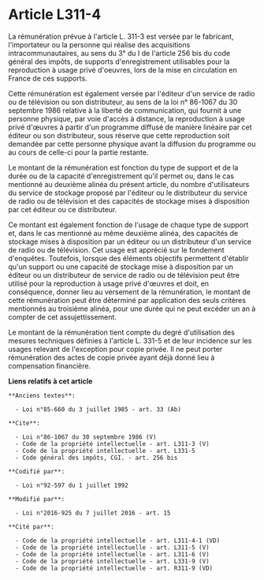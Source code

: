 # Article L311-4

La rémunération prévue à l'article L. 311-3 est versée par le fabricant, l'importateur ou la personne qui réalise des
acquisitions intracommunautaires, au sens du 3° du I de l'article 256 bis du code général des impôts, de supports
d'enregistrement utilisables pour la reproduction à usage privé d'oeuvres, lors de la mise en circulation en France de ces
supports. 

Cette rémunération est également versée par l'éditeur d'un service de radio ou de télévision ou son distributeur, au sens de
la loi n° 86-1067 du 30 septembre 1986 relative à la liberté de communication, qui fournit à une personne physique, par voie
d'accès à distance, la reproduction à usage privé d'œuvres à partir d'un programme diffusé de manière linéaire par cet
éditeur ou son distributeur, sous réserve que cette reproduction soit demandée par cette personne physique avant la diffusion
du programme ou au cours de celle-ci pour la partie restante. 

Le montant de la rémunération est fonction du type de support et de la durée ou de la capacité d'enregistrement qu'il permet
ou, dans le cas mentionné au deuxième alinéa du présent article, du nombre d'utilisateurs du service de stockage proposé par
l'éditeur ou le distributeur du service de radio ou de télévision et des capacités de stockage mises à disposition par cet
éditeur ou ce distributeur. 

Ce montant est également fonction de l'usage de chaque type de support et, dans le cas mentionné au même deuxième alinéa, des
capacités de stockage mises à disposition par un éditeur ou un distributeur d'un service de radio ou de télévision. Cet usage
est apprécié sur le fondement d'enquêtes. Toutefois, lorsque des éléments objectifs permettent d'établir qu'un support ou une
capacité de stockage mise à disposition par un éditeur ou un distributeur de service de radio ou de télévision peut être
utilisé pour la reproduction à usage privé d'œuvres et doit, en conséquence, donner lieu au versement de la rémunération, le
montant de cette rémunération peut être déterminé par application des seuls critères mentionnés au troisième alinéa, pour une
durée qui ne peut excéder un an à compter de cet assujettissement. 

Le montant de la rémunération tient compte du degré d'utilisation des mesures techniques définies à l'article L. 331-5 et de
leur incidence sur les usages relevant de l'exception pour copie privée. Il ne peut porter rémunération des actes de copie
privée ayant déjà donné lieu à compensation financière.

**Liens relatifs à cet article**

	**Anciens textes**:

	  - Loi n°85-660 du 3 juillet 1985 - art. 33 (Ab)

	**Cite**:

	  - Loi n°86-1067 du 30 septembre 1986 (V)
	  - Code de la propriété intellectuelle - art. L311-3 (V)
	  - Code de la propriété intellectuelle - art. L331-5
	  - Code général des impôts, CGI. - art. 256 bis

	**Codifié par**:

	  - Loi n°92-597 du 1 juillet 1992

	**Modifié par**:

	  - Loi n°2016-925 du 7 juillet 2016 - art. 15

	**Cité par**:

	  - Code de la propriété intellectuelle - art. L311-4-1 (VD)
	  - Code de la propriété intellectuelle - art. L311-5 (V)
	  - Code de la propriété intellectuelle - art. L311-6 (V)
	  - Code de la propriété intellectuelle - art. L331-9 (V)
	  - Code de la propriété intellectuelle - art. R311-9 (VD)
